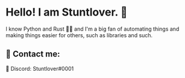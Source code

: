 # Hello! I am Stuntlover. 👋
I know Python and Rust 🐍🦀 and I'm a big fan of automating things and making things easier for others, such as libraries and such.

## 💬 Contact me:
🔵 Discord: Stuntlover#0001
